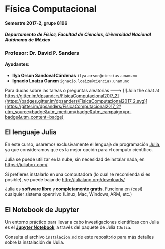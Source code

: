 # Física Computacional

#### Semestre 2017-2, grupo 8196
##### Departamento de Física, Facultad de Ciencias, Universidad Nacional Autónoma de México

### Profesor: Dr. David P. Sanders
#### Ayudantes:
* **Ilya Orson Sandoval Cárdenas** `ilya.orson@ciencias.unam.mx`
* **Ignacio Loaiza Ganem** `ignacio.loaiza@ciencias.unam.mx`

Para dudas sobre las tareas o preguntas aleatorias ---> [![Join the chat at https://gitter.im/dpsanders/FisicaComputacional2017_2](https://badges.gitter.im/dpsanders/FisicaComputacional2017_2.svg)](https://gitter.im/dpsanders/FisicaComputacional2017_2?utm_source=badge&utm_medium=badge&utm_campaign=pr-badge&utm_content=badge)

## El lenguaje Julia
En este curso, usaremos exclusivamente el lenguaje de programación [Julia](http://julialang.org/),
ya que consideramos que es la mejor opción para el cómputo científico.

Julia se puede utilizar en la nube, sin necesidad de instalar nada, en
https://juliabox.com/

Si prefieres instalarlo en una computadora (lo cual se recomienda si es posible),
se puede bajar de http://julialang.org/downloads/



Julia es **software libre** y **completamente gratis**.
Funciona en (casi) cualquier sistema operativo (Linux, Mac, Windows, ARM, etc.)

## El Notebook de Jupyter

Un entorno práctico para llevar a cabo investigaciones científicas con Julia es el [**Jupyter Notebook**](http://jupyter.org/), a través del paquete de Julia `IJulia`.

Consulta el archivo `instalacion.md` de este repositorio para más detalles sobre la instalación de IJulia.
